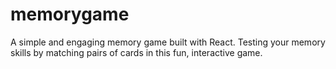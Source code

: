 # memorygame
A simple and engaging memory game built with React. Testing your memory skills by matching pairs of cards in this fun, interactive game.
